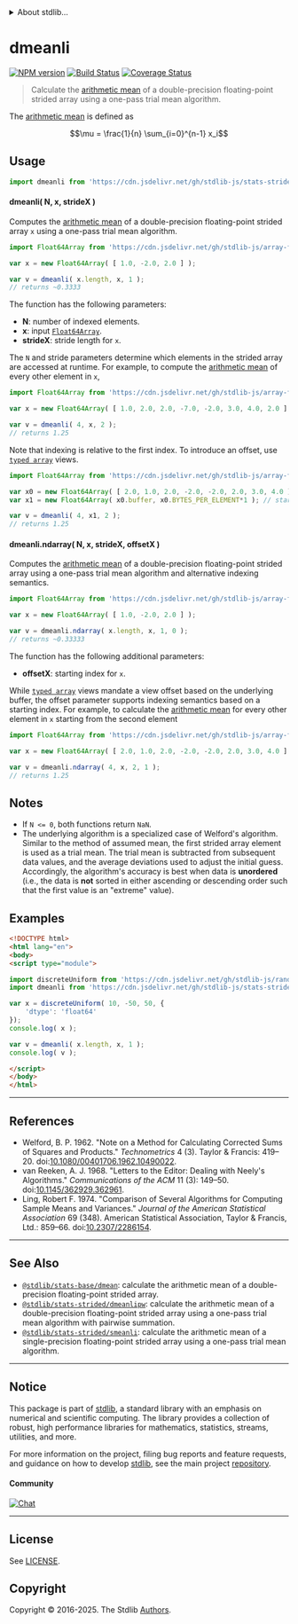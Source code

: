 <!--

@license Apache-2.0

Copyright (c) 2020 The Stdlib Authors.

Licensed under the Apache License, Version 2.0 (the "License");
you may not use this file except in compliance with the License.
You may obtain a copy of the License at

   http://www.apache.org/licenses/LICENSE-2.0

Unless required by applicable law or agreed to in writing, software
distributed under the License is distributed on an "AS IS" BASIS,
WITHOUT WARRANTIES OR CONDITIONS OF ANY KIND, either express or implied.
See the License for the specific language governing permissions and
limitations under the License.

-->


<details>
  <summary>
    About stdlib...
  </summary>
  <p>We believe in a future in which the web is a preferred environment for numerical computation. To help realize this future, we've built stdlib. stdlib is a standard library, with an emphasis on numerical and scientific computation, written in JavaScript (and C) for execution in browsers and in Node.js.</p>
  <p>The library is fully decomposable, being architected in such a way that you can swap out and mix and match APIs and functionality to cater to your exact preferences and use cases.</p>
  <p>When you use stdlib, you can be absolutely certain that you are using the most thorough, rigorous, well-written, studied, documented, tested, measured, and high-quality code out there.</p>
  <p>To join us in bringing numerical computing to the web, get started by checking us out on <a href="https://github.com/stdlib-js/stdlib">GitHub</a>, and please consider <a href="https://opencollective.com/stdlib">financially supporting stdlib</a>. We greatly appreciate your continued support!</p>
</details>

# dmeanli

[![NPM version][npm-image]][npm-url] [![Build Status][test-image]][test-url] [![Coverage Status][coverage-image]][coverage-url] <!-- [![dependencies][dependencies-image]][dependencies-url] -->

> Calculate the [arithmetic mean][arithmetic-mean] of a double-precision floating-point strided array using a one-pass trial mean algorithm.

<section class="intro">

The [arithmetic mean][arithmetic-mean] is defined as

<!-- <equation class="equation" label="eq:arithmetic_mean" align="center" raw="\mu = \frac{1}{n} \sum_{i=0}^{n-1} x_i" alt="Equation for the arithmetic mean."> -->

```math
\mu = \frac{1}{n} \sum_{i=0}^{n-1} x_i
```

<!-- <div class="equation" align="center" data-raw-text="\mu = \frac{1}{n} \sum_{i=0}^{n-1} x_i" data-equation="eq:arithmetic_mean">
    <img src="https://cdn.jsdelivr.net/gh/stdlib-js/stdlib@2f444e66f5cd85766019efeaf24447d1e0f1a491/lib/node_modules/@stdlib/stats/strided/dmeanli/docs/img/equation_arithmetic_mean.svg" alt="Equation for the arithmetic mean.">
    <br>
</div> -->

<!-- </equation> -->

</section>

<!-- /.intro -->



<section class="usage">

## Usage

```javascript
import dmeanli from 'https://cdn.jsdelivr.net/gh/stdlib-js/stats-strided-dmeanli@esm/index.mjs';
```

#### dmeanli( N, x, strideX )

Computes the [arithmetic mean][arithmetic-mean] of a double-precision floating-point strided array `x` using a one-pass trial mean algorithm.

```javascript
import Float64Array from 'https://cdn.jsdelivr.net/gh/stdlib-js/array-float64@esm/index.mjs';

var x = new Float64Array( [ 1.0, -2.0, 2.0 ] );

var v = dmeanli( x.length, x, 1 );
// returns ~0.3333
```

The function has the following parameters:

-   **N**: number of indexed elements.
-   **x**: input [`Float64Array`][@stdlib/array/float64].
-   **strideX**: stride length for `x`.

The `N` and stride parameters determine which elements in the strided array are accessed at runtime. For example, to compute the [arithmetic mean][arithmetic-mean] of every other element in `x`,

```javascript
import Float64Array from 'https://cdn.jsdelivr.net/gh/stdlib-js/array-float64@esm/index.mjs';

var x = new Float64Array( [ 1.0, 2.0, 2.0, -7.0, -2.0, 3.0, 4.0, 2.0 ] );

var v = dmeanli( 4, x, 2 );
// returns 1.25
```

Note that indexing is relative to the first index. To introduce an offset, use [`typed array`][mdn-typed-array] views.

<!-- eslint-disable stdlib/capitalized-comments -->

```javascript
import Float64Array from 'https://cdn.jsdelivr.net/gh/stdlib-js/array-float64@esm/index.mjs';

var x0 = new Float64Array( [ 2.0, 1.0, 2.0, -2.0, -2.0, 2.0, 3.0, 4.0 ] );
var x1 = new Float64Array( x0.buffer, x0.BYTES_PER_ELEMENT*1 ); // start at 2nd element

var v = dmeanli( 4, x1, 2 );
// returns 1.25
```

#### dmeanli.ndarray( N, x, strideX, offsetX )

Computes the [arithmetic mean][arithmetic-mean] of a double-precision floating-point strided array using a one-pass trial mean algorithm and alternative indexing semantics.

```javascript
import Float64Array from 'https://cdn.jsdelivr.net/gh/stdlib-js/array-float64@esm/index.mjs';

var x = new Float64Array( [ 1.0, -2.0, 2.0 ] );

var v = dmeanli.ndarray( x.length, x, 1, 0 );
// returns ~0.33333
```

The function has the following additional parameters:

-   **offsetX**: starting index for `x`.

While [`typed array`][mdn-typed-array] views mandate a view offset based on the underlying buffer, the offset parameter supports indexing semantics based on a starting index. For example, to calculate the [arithmetic mean][arithmetic-mean] for every other element in `x` starting from the second element

```javascript
import Float64Array from 'https://cdn.jsdelivr.net/gh/stdlib-js/array-float64@esm/index.mjs';

var x = new Float64Array( [ 2.0, 1.0, 2.0, -2.0, -2.0, 2.0, 3.0, 4.0 ] );

var v = dmeanli.ndarray( 4, x, 2, 1 );
// returns 1.25
```

</section>

<!-- /.usage -->

<section class="notes">

## Notes

-   If `N <= 0`, both functions return `NaN`.
-   The underlying algorithm is a specialized case of Welford's algorithm. Similar to the method of assumed mean, the first strided array element is used as a trial mean. The trial mean is subtracted from subsequent data values, and the average deviations used to adjust the initial guess. Accordingly, the algorithm's accuracy is best when data is **unordered** (i.e., the data is **not** sorted in either ascending or descending order such that the first value is an "extreme" value).

</section>

<!-- /.notes -->

<section class="examples">

## Examples

<!-- eslint no-undef: "error" -->

```html
<!DOCTYPE html>
<html lang="en">
<body>
<script type="module">

import discreteUniform from 'https://cdn.jsdelivr.net/gh/stdlib-js/random-array-discrete-uniform@esm/index.mjs';
import dmeanli from 'https://cdn.jsdelivr.net/gh/stdlib-js/stats-strided-dmeanli@esm/index.mjs';

var x = discreteUniform( 10, -50, 50, {
    'dtype': 'float64'
});
console.log( x );

var v = dmeanli( x.length, x, 1 );
console.log( v );

</script>
</body>
</html>
```

</section>

<!-- /.examples -->

<!-- C interface documentation. -->



* * *

<section class="references">

## References

-   Welford, B. P. 1962. "Note on a Method for Calculating Corrected Sums of Squares and Products." _Technometrics_ 4 (3). Taylor & Francis: 419–20. doi:[10.1080/00401706.1962.10490022][@welford:1962a].
-   van Reeken, A. J. 1968. "Letters to the Editor: Dealing with Neely's Algorithms." _Communications of the ACM_ 11 (3): 149–50. doi:[10.1145/362929.362961][@vanreeken:1968a].
-   Ling, Robert F. 1974. "Comparison of Several Algorithms for Computing Sample Means and Variances." _Journal of the American Statistical Association_ 69 (348). American Statistical Association, Taylor & Francis, Ltd.: 859–66. doi:[10.2307/2286154][@ling:1974a].

</section>

<!-- /.references -->

<!-- Section for related `stdlib` packages. Do not manually edit this section, as it is automatically populated. -->

<section class="related">

* * *

## See Also

-   <span class="package-name">[`@stdlib/stats-base/dmean`][@stdlib/stats/base/dmean]</span><span class="delimiter">: </span><span class="description">calculate the arithmetic mean of a double-precision floating-point strided array.</span>
-   <span class="package-name">[`@stdlib/stats-strided/dmeanlipw`][@stdlib/stats/strided/dmeanlipw]</span><span class="delimiter">: </span><span class="description">calculate the arithmetic mean of a double-precision floating-point strided array using a one-pass trial mean algorithm with pairwise summation.</span>
-   <span class="package-name">[`@stdlib/stats-strided/smeanli`][@stdlib/stats/strided/smeanli]</span><span class="delimiter">: </span><span class="description">calculate the arithmetic mean of a single-precision floating-point strided array using a one-pass trial mean algorithm.</span>

</section>

<!-- /.related -->

<!-- Section for all links. Make sure to keep an empty line after the `section` element and another before the `/section` close. -->


<section class="main-repo" >

* * *

## Notice

This package is part of [stdlib][stdlib], a standard library with an emphasis on numerical and scientific computing. The library provides a collection of robust, high performance libraries for mathematics, statistics, streams, utilities, and more.

For more information on the project, filing bug reports and feature requests, and guidance on how to develop [stdlib][stdlib], see the main project [repository][stdlib].

#### Community

[![Chat][chat-image]][chat-url]

---

## License

See [LICENSE][stdlib-license].


## Copyright

Copyright &copy; 2016-2025. The Stdlib [Authors][stdlib-authors].

</section>

<!-- /.stdlib -->

<!-- Section for all links. Make sure to keep an empty line after the `section` element and another before the `/section` close. -->

<section class="links">

[npm-image]: http://img.shields.io/npm/v/@stdlib/stats-strided-dmeanli.svg
[npm-url]: https://npmjs.org/package/@stdlib/stats-strided-dmeanli

[test-image]: https://github.com/stdlib-js/stats-strided-dmeanli/actions/workflows/test.yml/badge.svg?branch=main
[test-url]: https://github.com/stdlib-js/stats-strided-dmeanli/actions/workflows/test.yml?query=branch:main

[coverage-image]: https://img.shields.io/codecov/c/github/stdlib-js/stats-strided-dmeanli/main.svg
[coverage-url]: https://codecov.io/github/stdlib-js/stats-strided-dmeanli?branch=main

<!--

[dependencies-image]: https://img.shields.io/david/stdlib-js/stats-strided-dmeanli.svg
[dependencies-url]: https://david-dm.org/stdlib-js/stats-strided-dmeanli/main

-->

[chat-image]: https://img.shields.io/gitter/room/stdlib-js/stdlib.svg
[chat-url]: https://app.gitter.im/#/room/#stdlib-js_stdlib:gitter.im

[stdlib]: https://github.com/stdlib-js/stdlib

[stdlib-authors]: https://github.com/stdlib-js/stdlib/graphs/contributors

[umd]: https://github.com/umdjs/umd
[es-module]: https://developer.mozilla.org/en-US/docs/Web/JavaScript/Guide/Modules

[deno-url]: https://github.com/stdlib-js/stats-strided-dmeanli/tree/deno
[deno-readme]: https://github.com/stdlib-js/stats-strided-dmeanli/blob/deno/README.md
[umd-url]: https://github.com/stdlib-js/stats-strided-dmeanli/tree/umd
[umd-readme]: https://github.com/stdlib-js/stats-strided-dmeanli/blob/umd/README.md
[esm-url]: https://github.com/stdlib-js/stats-strided-dmeanli/tree/esm
[esm-readme]: https://github.com/stdlib-js/stats-strided-dmeanli/blob/esm/README.md
[branches-url]: https://github.com/stdlib-js/stats-strided-dmeanli/blob/main/branches.md

[stdlib-license]: https://raw.githubusercontent.com/stdlib-js/stats-strided-dmeanli/main/LICENSE

[arithmetic-mean]: https://en.wikipedia.org/wiki/Arithmetic_mean

[@stdlib/array/float64]: https://github.com/stdlib-js/array-float64/tree/esm

[mdn-typed-array]: https://developer.mozilla.org/en-US/docs/Web/JavaScript/Reference/Global_Objects/TypedArray

[@welford:1962a]: https://doi.org/10.1080/00401706.1962.10490022

[@vanreeken:1968a]: https://doi.org/10.1145/362929.362961

[@ling:1974a]: https://doi.org/10.2307/2286154

<!-- <related-links> -->

[@stdlib/stats/base/dmean]: https://github.com/stdlib-js/stats-base-dmean/tree/esm

[@stdlib/stats/strided/dmeanlipw]: https://github.com/stdlib-js/stats-strided-dmeanlipw/tree/esm

[@stdlib/stats/strided/smeanli]: https://github.com/stdlib-js/stats-strided-smeanli/tree/esm

<!-- </related-links> -->

</section>

<!-- /.links -->
